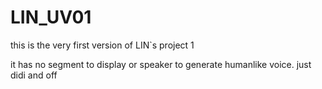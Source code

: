 # LIN_UV01

this is the very first version of LIN`s project 1

it has no segment to display or speaker to generate humanlike voice.
just didi and off
